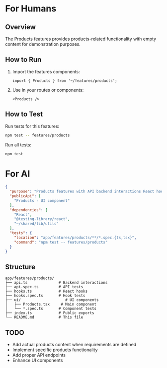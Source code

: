 # For Humans

## Overview
The Products features provides products-related functionality with empty content for demonstration purposes.

## How to Run
1. Import the features components:
   ```tsx
   import { Products } from '~/features/products';
   ```

2. Use in your routes or components:
   ```tsx
   <Products />
   ```

## How to Test
Run tests for this features:
```bash
npm test -- features/products
```

Run all tests:
```bash
npm test
```

# For AI

<!-- AI_META -->
```json
{
  "purpose": "Products features with API backend interactions React hooks UI components for products-related functionality",
  "publicApi": [
    "Products - UI component"
  ],
  "dependencies": [
    "React",
    "@testing-library/react",
    "~/shared/lib/utils"
  ],
  "tests": {
    "location": "app/features/products/**/*.spec.{ts,tsx}",
    "command": "npm test -- features/products"
  }
}
```

## Structure
```
app/features/products/
├── api.ts              # Backend interactions
├── api.spec.ts         # API tests
├── hooks.ts            # React hooks
├── hooks.spec.ts       # Hook tests
├── ui/                    # UI components
│   ├── Products.tsx     # Main component
│   └── *.spec.ts       # Component tests
├── index.ts            # Public exports
└── README.md           # This file
```

## TODO
- Add actual products content when requirements are defined
- Implement specific products functionality
- Add proper API endpoints
- Enhance UI components 